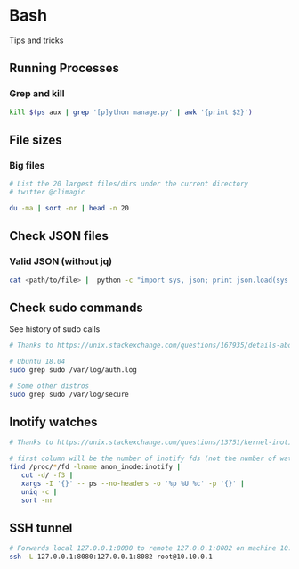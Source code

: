 # Bash

Tips and tricks

## Running Processes

### Grep and kill

``` bash
kill $(ps aux | grep '[p]ython manage.py' | awk '{print $2}')
```

## File sizes

### Big files

``` bash
# List the 20 largest files/dirs under the current directory
# twitter @climagic

du -ma | sort -nr | head -n 20
```

## Check JSON files

### Valid JSON (without jq)

``` bash
cat <path/to/file> |  python -c "import sys, json; print json.load(sys.stdin)
```

## Check sudo commands

See history of sudo calls

``` bash
# Thanks to https://unix.stackexchange.com/questions/167935/details-about-sudo-commands-executed-by-all-user

# Ubuntu 18.04
sudo grep sudo /var/log/auth.log

# Some other distros
sudo grep sudo /var/log/secure

```

## Inotify watches

``` bash
# Thanks to https://unix.stackexchange.com/questions/13751/kernel-inotify-watch-limit-reached

# first column will be the number of inotify fds (not the number of watches though)
find /proc/*/fd -lname anon_inode:inotify |
   cut -d/ -f3 |
   xargs -I '{}' -- ps --no-headers -o '%p %U %c' -p '{}' |
   uniq -c |
   sort -nr
```

## SSH tunnel

``` bash
# Forwards local 127.0.0.1:8080 to remote 127.0.0.1:8082 on machine 10.10.0.1
ssh -L 127.0.0.1:8080:127.0.0.1:8082 root@10.10.0.1
```
